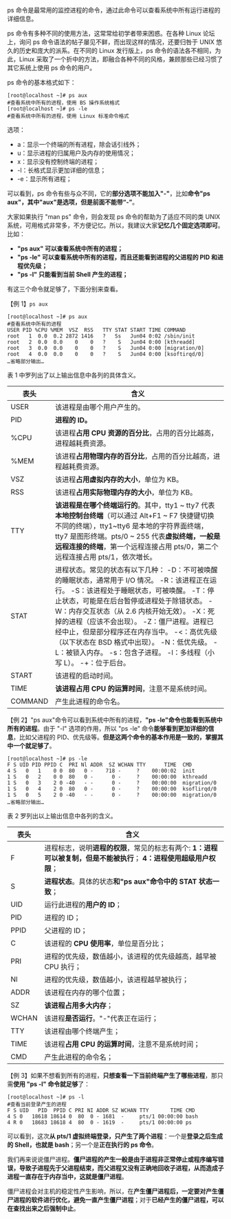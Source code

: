 ps 命令是最常用的监控进程的命令，通过此命令可以查看系统中所有运行进程的详细信息。

ps 命令有多种不同的使用方法，这常常给初学者带来困惑。在各种 Linux 论坛上，询问 ps  命令语法的帖子屡见不鲜，而出现这样的情况，还要归咎于 UNIX 悠久的历史和庞大的派系。在不同的 Linux 发行版上，ps  命令的语法各不相同，为此，Linux 采取了一个折中的方法，即融合各种不同的风格，兼顾那些已经习惯了其它系统上使用 ps 命令的用户。

ps 命令的基本格式如下：

```shell
[root@localhost ~]# ps aux
#查看系统中所有的进程，使用 BS 操作系统格式
[root@localhost ~]# ps -le
#查看系统中所有的进程，使用 Linux 标准命令格式
```

选项：

- a：显示一个终端的所有进程，除会话引线外；
- u：显示进程的归属用户及内存的使用情况；
- x：显示没有控制终端的进程；
- -l：长格式显示更加详细的信息；
- -e：显示所有进程；

可以看到，ps 命令有些与众不同，它的**部分选项不能加入"-"**，比如**命令"ps aux"，其中"aux"是选项，但是前面不能带“-”**。

大家如果执行 "man ps" 命令，则会发现 ps 命令的帮助为了适应不同的类 UNIX 系统，可用格式非常多，不方便记忆。所以，我建议大家**记忆几个固定选项即可**。比如：

- **"ps aux" 可以查看系统中所有的进程；**
- **"ps -le" 可以查看系统中所有的进程，而且还能看到进程的父进程的 PID 和进程优先级；**
- **"ps -l" 只能看到当前 Shell 产生的进程；**

有这三个命令就足够了，下面分别来查看。

【例 1】`ps aux`

```shell
[root@localhost ~]# ps aux
#查看系统中所有的进程
USER PID %CPU %MEM  VSZ  RSS   TTY STAT START TIME COMMAND
root   1  0.0  0.2 2872 1416   ?   Ss   Jun04 0:02 /sbin/init
root   2  0.0  0.0    0    0   ?    S   Jun04 0:00 [kthreadd]
root   3  0.0  0.0    0    0   ?    S   Jun04 0:00 [migration/0]
root   4  0.0  0.0    0    0   ?    S   Jun04 0:00 [ksoftirqd/0]
…省略部分输出…
```

表 1 中罗列出了以上输出信息中各列的具体含义。

| 表头    | 含义                                                         |
| ------- | ------------------------------------------------------------ |
| USER    | 该进程是由哪个用户产生的。                                   |
| PID     | **进程的 ID。**                                              |
| %CPU    | 该进程**占用 CPU 资源的百分比**，占用的百分比越高，进程越耗费资源。 |
| %MEM    | 该进程**占用物理内存的百分比**，占用的百分比越高，进程越耗费资源。 |
| VSZ     | 该进程**占用虚拟内存的大小**，单位为 KB。                    |
| RSS     | 该进程**占用实际物理内存的大小**，单位为 KB。                |
| TTY     | **该进程是在哪个终端运行的**。其中，tty1 ~ tty7 代表**本地控制台终端**（可以通过 Alt+F1 ~ F7  快捷键切换不同的终端），tty1~tty6 是本地的字符界面终端，tty7 是图形终端。pts/0 ~ 255  代表**虚拟终端，一般是远程连接的终端**，第一个远程连接占用 pts/0，第二个远程连接占用 pts/1，依次増长。 |
| STAT    | 进程状态。常见的状态有以下几种：  -D：不可被唤醒的睡眠状态，通常用于 I/O 情况。 -R：该进程正在运行。 -S：该进程处于睡眠状态，可被唤醒。 -T：停止状态，可能是在后台暂停或进程处于除错状态。 -W：内存交互状态（从 2.6 内核开始无效）。 -X：死掉的进程（应该不会出现）。 -Z：僵尸进程。进程已经中止，但是部分程序还在内存当中。 -<：高优先级（以下状态在 BSD 格式中出现）。 -N：低优先级。 -L：被锁入内存。 -s：包含子进程。 -l：多线程（小写 L）。 -+：位于后台。 |
| START   | 该进程的启动时间。                                           |
| TIME    | **该进程占用 CPU 的运算时间**，注意不是系统时间。            |
| COMMAND | 产生此进程的命令名。                                         |

【例 2】"ps aux"命令可以看到系统中所有的进程，**"ps -le"命令也能看到系统中所有的进程**。由于 "-l" 选项的作用，所以 "ps  -le" 命令**能够看到更加详细的信息**，比如父进程的 PID、优先级等。**但是这两个命令的基本作用是一致的，掌握其中一个就足够了**。

```shell
[root@localhost ~]# ps -le
F S UID PID PPID C  PRI Nl ADDR  SZ WCHAN TTY      TIME  CMD
4 S   0   1    0 0  80   0 -    718 -     ?    00:00:02  init
1 S   0   2    0 0  80   0 -      0 -     ?    00:00:00  kthreadd
1 S   0   3    2 0 -40   - -      0 -     ?    00:00:00  migration/0
1 S   0   4    2 0  80   0 -      0 -     ?    00:00:00  ksoflirqd/0
1 S   0   5    2 0 -40   - -      0 -     ?    00:00:00  migration/0
…省略部分输出…
```

表 2 罗列出以上输出信息中各列的含义。

| 表头  | 含义                                                         |
| ----- | ------------------------------------------------------------ |
| F     | 进程标志，说明**进程的权限**，常见的标志有两个:   **1：进程可以被复制，但是不能被执行**； **4：进程使用超级用户权限**； |
| S     | **进程状态**。具体的状态**和"ps aux"命令中的 STAT 状态一致**； |
| UID   | 运行此进程的**用户的 ID**；                                  |
| PID   | 进程的 ID；                                                  |
| PPID  | 父进程的 ID；                                                |
| C     | 该进程的 **CPU 使用率**，单位是百分比；                      |
| PRI   | 进程的优先级，数值越小，该进程的优先级越高，越早被 CPU 执行； |
| NI    | 进程的优先级，数值越小，该进程越早被执行；                   |
| ADDR  | 该进程在内存的哪个位置；                                     |
| SZ    | **该进程占用多大内存**；                                     |
| WCHAN | 该进程**是否运行**。"-"代表正在运行；                        |
| TTY   | 该进程由哪个终端产生；                                       |
| TIME  | 该进程**占用 CPU 的运算时间**，注意不是系统时间；            |
| CMD   | 产生此进程的命令名；                                         |

【例 3】如果不想看到所有的进程，**只想查看一下当前终端产生了哪些进程**，那只需**使用 "ps -l" 命令就足够**了：

```shell
[root@localhost ~]# ps -l
#查看当前登录产生的进程
F S UID   PID  PPID C PRI NI ADDR SZ WCHAN TTY       TIME CMD
4 S 0   18618 18614 0  80  0 - 1681  -     pts/1 00:00:00 bash
4 R 0   18683 18618 4  80  0 - 1619  -     pts/1 00:00:00 ps
```

可以看到，这次**从 pts/1 虚拟终端登录，只产生了两个进程**：一个是**登录之后生成的 Shell，也就是 bash**；另一个是**正在执行的 ps 命令**。



我们再来说说僵尸进程。**僵尸进程的产生一般是由于进程非正常停止或程序编写错误，导致子进程先于父进程结束，而父进程又没有正确地回收子进程，从而造成子进程一直存在于内存当中，这就是僵尸进程**。

 僵尸进程会对主机的稳定性产生影响，所以，在**产生僵尸进程后，一定要对产生僵尸进程的软件进行优化，避免一直产生僵尸进程**；对于**已经产生的僵尸进程，可以在查找出来之后强制中止**。